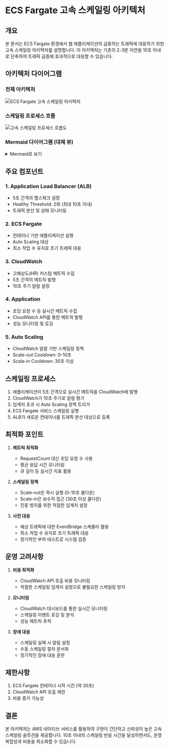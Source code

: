 # ECS Fargate 고속 스케일링 아키텍처

## 개요

본 문서는 ECS Fargate 환경에서 웹 애플리케이션의 급증하는 트래픽에 대응하기 위한 고속 스케일링 아키텍처를 설명합니다. 이 아키텍처는 기존의 2-3분 지연을 10초 이내로 단축하여 트래픽 급증에 효과적으로 대응할 수 있습니다.

## 아키텍처 다이어그램

### 전체 아키텍처
![ECS Fargate 고속 스케일링 아키텍처](../diagrams/architecture.svg)

### 스케일링 프로세스 흐름
![고속 스케일링 프로세스 흐름도](../diagrams/scaling-flow.svg)

### Mermaid 다이어그램 (대체 뷰)

<details>
<summary>Mermaid로 보기</summary>

```mermaid
%%{init: {
  'theme': 'dark',
  'themeVariables': {
    'primaryColor': '#1e293b',
    'primaryTextColor': '#f1f5f9',
    'primaryBorderColor': '#475569',
    'lineColor': '#94a3b8',
    'secondaryColor': '#475569',
    'tertiaryColor': '#334155',
    'background': '#0f172a',
    'mainBkg': '#1e293b',
    'secondBkg': '#334155',
    'tertiaryBkg': '#475569',
    'textColor': '#f1f5f9',
    'labelTextColor': '#f1f5f9',
    'errorBkgColor': '#dc2626',
    'errorTextColor': '#f1f5f9',
    'gridColor': '#334155',
    'fontFamily': 'Arial, sans-serif',
    'fontSize': '16px',
    'labelBackground': '#1e293b',
    'edgeLabelBackground': '#1e293b',
    'clusterBkg': '#1e293b',
    'clusterBorder': '#475569',
    'defaultLinkColor': '#94a3b8'
  }
}}%%

graph TB
    Users[" 👥 사용자 트래픽<br/><i>Traffic Surge</i>"]
    
    subgraph AWS[" ☁️ AWS Cloud Infrastructure "]
        ALB[" 🔄 Application Load Balancer<br/>━━━━━━━━━━━━━━━━━<br/>• Health Check: 5s<br/>• Threshold: 2<br/>• Distribution: Round Robin"]
        
        subgraph ECSCluster[" 🐳 ECS Fargate Cluster "]
            Service[" 🎯 ECS Service<br/>━━━━━━━━━━<br/>• Min Tasks: 2<br/>• Max Tasks: 100<br/>• Desired: Auto"]
            
            subgraph Tasks[" 📦 Running Tasks "]
                Task1[" 🔵 Task 1<br/>App Container<br/><i>Running</i>"]
                Task2[" 🔵 Task 2<br/>App Container<br/><i>Running</i>"]
                Task3[" 🔵 Task 3<br/>App Container<br/><i>Running</i>"]
                TaskN[" ⚪ Task N...<br/>App Container<br/><i>Scaling</i>"]
            end
        end
        
        subgraph Monitoring[" 📊 Monitoring & Automation "]
            CW[" 📈 CloudWatch<br/>━━━━━━━━━━<br/>• High-Res Metrics<br/>• 5s Collection<br/>• 10s Evaluation"]
            
            Alarms[" 🚨 CloudWatch Alarms<br/>━━━━━━━━━━━━━<br/>• RPS > 100 ⚡<br/>• Latency > 500ms ⏱️<br/>• Connections > 1000 🔌"]
            
            ASG[" ⚙️ Auto Scaling<br/>━━━━━━━━━━<br/>• Scale-out: 0-10s<br/>• Scale-in: 30s+<br/>• Step Scaling"]
        end
    end
    
    %% Traffic Flow
    Users ==>|"<b>HTTPS</b><br/>Request"| ALB
    ALB ==>|"Route<br/>Traffic"| Task1
    ALB ==>|"Route<br/>Traffic"| Task2
    ALB ==>|"Route<br/>Traffic"| Task3
    ALB -.->|"Route<br/>Traffic"| TaskN
    
    %% Metrics Flow
    Task1 -.->|"<i>Metrics</i><br/>5s interval"| CW
    Task2 -.->|"<i>Metrics</i><br/>5s interval"| CW
    Task3 -.->|"<i>Metrics</i><br/>5s interval"| CW
    TaskN -.->|"<i>Metrics</i><br/>5s interval"| CW
    
    %% Scaling Flow
    CW ==>|"Metric<br/>Data"| Alarms
    Alarms ==>|"<b>ALARM!</b><br/>Threshold"| ASG
    ASG ==>|"Scale<br/>Command"| Service
    
    %% Service Management
    Service -.->|"Manage"| Task1
    Service -.->|"Manage"| Task2
    Service -.->|"Manage"| Task3
    Service -.->|"Create"| TaskN
    
    %% Styling
    classDef userClass fill:#ef4444,stroke:#dc2626,stroke-width:3px,color:#ffffff
    classDef albClass fill:#3b82f6,stroke:#2563eb,stroke-width:3px,color:#ffffff
    classDef ecsClass fill:#f59e0b,stroke:#d97706,stroke-width:3px,color:#ffffff
    classDef monitorClass fill:#10b981,stroke:#059669,stroke-width:3px,color:#ffffff
    classDef alarmClass fill:#ec4899,stroke:#db2777,stroke-width:3px,color:#ffffff
    classDef taskClass fill:#8b5cf6,stroke:#7c3aed,stroke-width:2px,color:#ffffff
    classDef pendingClass fill:#6b7280,stroke:#4b5563,stroke-width:2px,color:#ffffff,stroke-dasharray: 5 5
    
    class Users userClass
    class ALB albClass
    class Service,ECSCluster ecsClass
    class CW,ASG monitorClass
    class Alarms alarmClass
    class Task1,Task2,Task3 taskClass
    class TaskN pendingClass
    
    %% Link Styles
    linkStyle 0,1,2,3 stroke:#3b82f6,stroke-width:3px
    linkStyle 4,5,6,7 stroke:#8b5cf6,stroke-width:2px,stroke-dasharray: 5 5
    linkStyle 8,9,10 stroke:#10b981,stroke-width:3px
    linkStyle 11,12,13,14 stroke:#f59e0b,stroke-width:2px,stroke-dasharray: 5 5
```

</details>

## 주요 컴포넌트

### 1. Application Load Balancer (ALB)
- 5초 간격의 헬스체크 설정
- Healthy Threshold: 2회 (최대 10초 이내)
- 트래픽 분산 및 상태 모니터링

### 2. ECS Fargate
- 컨테이너 기반 애플리케이션 실행
- Auto Scaling 대상
- 최소 작업 수 유지로 초기 트래픽 대응

### 3. CloudWatch
- 고해상도(HR) 커스텀 메트릭 수집
- 5초 간격의 메트릭 발행
- 10초 주기 알람 설정

### 4. Application
- 초당 요청 수 등 실시간 메트릭 수집
- CloudWatch API를 통한 메트릭 발행
- 성능 모니터링 및 로깅

### 5. Auto Scaling
- CloudWatch 알람 기반 스케일링 정책
- Scale-out Cooldown: 0-10초
- Scale-in Cooldown: 30초 이상

## 스케일링 프로세스

1. 애플리케이션이 5초 간격으로 실시간 메트릭을 CloudWatch에 발행
2. CloudWatch가 10초 주기로 알람 평가
3. 임계치 초과 시 Auto Scaling 정책 트리거
4. ECS Fargate 서비스 스케일링 실행
5. ALB가 새로운 컨테이너를 트래픽 분산 대상으로 등록

## 최적화 포인트

1. **메트릭 최적화**
   - RequestCount 대신 초당 요청 수 사용
   - 평균 응답 시간 모니터링
   - 큐 길이 등 실시간 지표 활용

2. **스케일링 정책**
   - Scale-out은 즉시 실행 (0-10초 쿨다운)
   - Scale-in은 보수적 접근 (30초 이상 쿨다운)
   - 진동 방지를 위한 적절한 임계치 설정

3. **사전 대응**
   - 예상 트래픽에 대한 EventBridge 스케줄러 활용
   - 최소 작업 수 유지로 초기 트래픽 대응
   - 정기적인 부하 테스트로 시스템 검증

## 운영 고려사항

1. **비용 최적화**
   - CloudWatch API 호출 비용 모니터링
   - 적절한 스케일링 임계치 설정으로 불필요한 스케일링 방지

2. **모니터링**
   - CloudWatch 대시보드를 통한 실시간 모니터링
   - 스케일링 이벤트 로깅 및 분석
   - 성능 메트릭 추적

3. **장애 대응**
   - 스케일링 실패 시 알림 설정
   - 수동 스케일링 절차 문서화
   - 정기적인 장애 대응 훈련

## 제한사항

1. ECS Fargate 컨테이너 시작 시간 (약 30초)
2. CloudWatch API 호출 제한
3. 비용 증가 가능성

## 결론

본 아키텍처는 AWS 네이티브 서비스를 활용하여 구현이 간단하고 신뢰성이 높은 고속 스케일링 솔루션을 제공합니다. 10초 이내의 스케일링 반응 시간을 달성하면서도, 운영 복잡성과 비용을 최소화할 수 있습니다. 